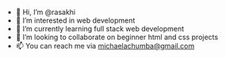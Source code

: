 - 👋 Hi, I’m @rasakhi
- 👀 I’m interested in web development
- 🌱 I’m currently learning full stack web development
- 💞️ I’m looking to collaborate on beginner html and css projects
- 📫 You can reach me via michaelachumba@gmail.com

<!---
rasakhi/rasakhi is a ✨ special ✨ repository because its `README.md` (this file) appears on your GitHub profile.
You can click the Preview link to take a look at your changes.
--->
